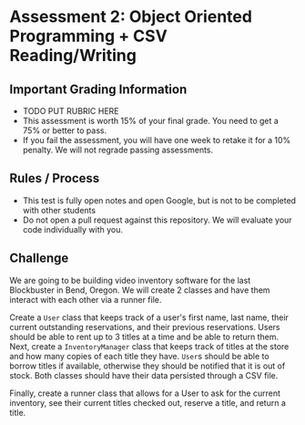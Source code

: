 # Assessment 2: Object Oriented Programming + CSV Reading/Writing

## Important Grading Information
* TODO PUT RUBRIC HERE
* This assessment is worth 15% of your final grade. You need to get a 75% or better to pass.
* If you fail the assessment, you will have one week to retake it for a 10% penalty. We will not regrade passing assessments.

## Rules / Process
* This test is fully open notes and open Google, but is not to be completed with other students
* Do not open a pull request against this repository. We will evaluate your code individually with you.

## Challenge
We are going to be building video inventory software for the last Blockbuster in Bend, Oregon. We will create 2 classes and have them interact with each other via a runner file.

Create a `User` class that keeps track of a user's first name, last name, their current outstanding reservations, and their previous reservations. Users should be able to rent up to 3 titles at a time and be able to return them. Next, create a `InventoryManager` class that keeps track of titles at the store and how many copies of each title they have. `User`s should be able to borrow titles if available, otherwise they should be notified that it is out of stock. Both classes should have their data persisted through a CSV file.

Finally, create a runner class that allows for a User to ask for the current inventory, see their current titles checked out, reserve a title, and return a title.
